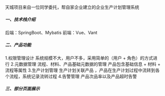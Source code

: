 天城项目来自一位同学委托，帮自家企业建立的企业生产计划管理系统
##### 一、技术栈介绍
后端：SpringBoot、Mybatis
前端：Vue、Vant

##### 二、产品功能

1.权限管理设计
  系统规模不大，用户不多，采用简单的（用户 + 角色）的方式进行
2.元数据管理
  流程、材料、产品基础元数据的管理
  产品包含基础信息 + 材料 + 流程等属性 
3.生产计划管理
  生产计划关联产品 ，产品在生产计划过程中流转到各个流程，系统记录流转过程
4.告警管理
  产品次品率以及产品超时告警
  
##### 三、部分页面展示
